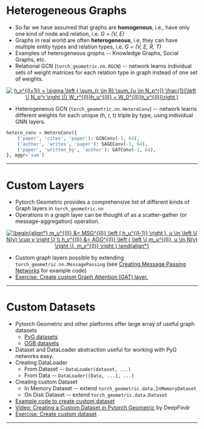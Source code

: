 # Heterogeneous Graphs

* So far we have assumed that graphs are __homogenous__, i.e., have only one kind of node and relation, i.e. _G = (V, E)_
* Graphs in real world are often __heterogeneous__, i.e, they can have multiple entity types and relation types, i.e. _G = (V, E, R, T)_
* Examples of heterogeneous grophs -- Knowledge Graphs, Social Graphs, etc.
* Relational GCN (`torch_geometric.nn.RGCN`) -- network learns individual sets of weight matrices for each relation type in graph instead of one set of weights.

<p align="center">
<a href="https://www.codecogs.com/eqnedit.php?latex=\fn_jvn&space;h_v^{(l&plus;1)}&space;=&space;\sigma&space;\left&space;(&space;\sum_{r&space;\in&space;R}&space;\sum_{u&space;\in&space;N_p^r]}&space;\frac{1}{\left&space;\|&space;N_p^r&space;\right&space;\|}&space;W_r^{(l)}h_u^{(l)}&space;&plus;&space;W_0^{(l)}h_v^{(l)}\right&space;)" target="_blank"><img src="https://latex.codecogs.com/png.latex?\fn_jvn&space;h_v^{(l&plus;1)}&space;=&space;\sigma&space;\left&space;(&space;\sum_{r&space;\in&space;R}&space;\sum_{u&space;\in&space;N_p^r]}&space;\frac{1}{\left&space;\|&space;N_p^r&space;\right&space;\|}&space;W_r^{(l)}h_u^{(l)}&space;&plus;&space;W_0^{(l)}h_v^{(l)}\right&space;)" title="h_v^{(l+1)} = \sigma \left ( \sum_{r \in R} \sum_{u \in N_p^r]} \frac{1}{\left \| N_p^r \right \|} W_r^{(l)}h_u^{(l)} + W_0^{(l)}h_v^{(l)}\right )" /></a>
</p>

* Heterogeneous GCN (`torch_geometric.nn.HeteroConv`) -- network learns different weights for each unique (h, r, t) triple by type, using individual GNN layers.

```python
hetero_conv = HeteroConv({
    ('paper', 'cites', 'paper'): GCNConv(-1, 64),
    ('author', 'writes', 'paper'): SAGEConv(-1, 64),
    ('paper', 'written_by', 'author'): GATConv(-1, 64),
}, aggr='sum')
```

---

# Custom Layers

* Pytorch Geometric provides a comprehensive list of different kinds of Graph layers in `torch_geometric.nn`
* Operations in a graph layer can be thought of as a scatter-gather (or message-aggregation) operation.

<p align="center">
<a href="https://www.codecogs.com/eqnedit.php?latex=\fn_jvn&space;\begin{align*}&space;m_u^{(l)}&space;&=&space;MSG^{(l)}&space;\left&space;(&space;h_u^{(l-1)}&space;\right&space;),&space;u&space;\in&space;\left&space;\{&space;N(v)&space;\cup&space;v&space;\right&space;\}&space;\\&space;h_v^{(l)}&space;&=&space;AGG^{(l)}&space;\left&space;(&space;\left&space;\{&space;m_u^{(l)},&space;u&space;\in&space;N(v)&space;\right&space;\},&space;m_v^{(l)}&space;\right&space;)&space;\end{align*}" target="_blank"><img src="https://latex.codecogs.com/png.latex?\fn_jvn&space;\begin{align*}&space;m_u^{(l)}&space;&=&space;MSG^{(l)}&space;\left&space;(&space;h_u^{(l-1)}&space;\right&space;),&space;u&space;\in&space;\left&space;\{&space;N(v)&space;\cup&space;v&space;\right&space;\}&space;\\&space;h_v^{(l)}&space;&=&space;AGG^{(l)}&space;\left&space;(&space;\left&space;\{&space;m_u^{(l)},&space;u&space;\in&space;N(v)&space;\right&space;\},&space;m_v^{(l)}&space;\right&space;)&space;\end{align*}" title="\begin{align*} m_u^{(l)} &= MSG^{(l)} \left ( h_u^{(l-1)} \right ), u \in \left \{ N(v) \cup v \right \} \\ h_v^{(l)} &= AGG^{(l)} \left ( \left \{ m_u^{(l)}, u \in N(v) \right \}, m_v^{(l)} \right ) \end{align*}" /></a>
</p>

* Custom graph layers possible by extending `torch_geometric.nn.MessagePassing` (see [Creating Message Passing Networks](https://pytorch-geometric.readthedocs.io/en/latest/notes/create_gnn.html) for example code)
* [Exercise: Create custom Graph Attention (GAT) layer.](06x-custom-layer.ipynb)

---

# Custom Datasets

* Pytorch Geometric and other platforms offer large array of useful graph datasets 
  * [PyG datasets](https://pytorch-geometric.readthedocs.io/en/latest/modules/datasets.html)
  * [OGB datasets](https://ogb.stanford.edu/docs/dataset_overview/)
* Dataset and DataLoader abstraction useful for working with PyG networks easy.
* Creating DataLoader
  * From Dataset -- `DataLoader(dataset, ...)`
  * From Data -- `DataLoader([Data, ...], ...)`
* Creating custom Dataset
  * In Memory Dataset -- extend `torch_geometric.data.InMemoryDataset`
  * On Disk Dataset -- extend `torch_geometric.data.Dataset`
* [Example code to create custom dataset](https://pytorch-geometric.readthedocs.io/en/latest/notes/create_dataset.html)
* [Video: Creating a Custom Dataset in Pytorch Geometric](https://www.youtube.com/watch?v=QLIkOtKS4os) by DeepFindr
* [Exercise: Create custom dataset](07x-custom-dataset.ipynb)

---

